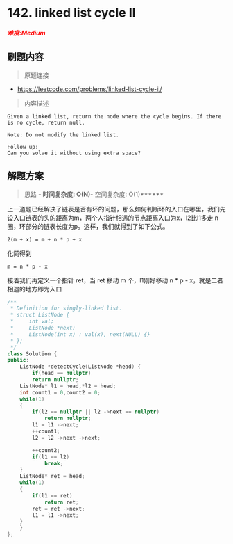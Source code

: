 # 142. linked list cycle II

***<font color=red>难度:Medium</font>***

## 刷题内容

> 原题连接

* https://leetcode.com/problems/linked-list-cycle-ii/

> 内容描述

```
Given a linked list, return the node where the cycle begins. If there is no cycle, return null.

Note: Do not modify the linked list.

Follow up:
Can you solve it without using extra space?
```

## 解题方案

> 思路
******- 时间复杂度: O(N)******- 空间复杂度: O(1)******

上一道题已经解决了链表是否有环的问题，那么如何判断环的入口在哪里，我们先设入口链表的头的距离为m，两个人指针相遇的节点距离入口为x，l2比l1多走 n 圈，环部分的链表长度为p。这样，我们就得到了如下公式。 
```
2(m + x) = m + n * p + x

```
化简得到
```
m = n * p - x

```
接着我们再定义一个指针 ret，当 ret 移动 m 个，l1刚好移动 n * p - x，就是二者相遇的地方即为入口


```cpp
/**
 * Definition for singly-linked list.
 * struct ListNode {
 *     int val;
 *     ListNode *next;
 *     ListNode(int x) : val(x), next(NULL) {}
 * };
 */
class Solution {
public:
    ListNode *detectCycle(ListNode *head) {
        if(head == nullptr)
        return nullptr;
    ListNode* l1 = head,*l2 = head;
    int count1 = 0,count2 = 0;
    while(1)
    {
        if(l2 == nullptr || l2 ->next == nullptr)
            return nullptr;
        l1 = l1 ->next;
        ++count1;
        l2 = l2 ->next ->next;

        ++count2;
        if(l1 == l2)
            break;
    }
    ListNode* ret = head;
    while(1)
    {
        if(l1 == ret)
            return ret;
        ret = ret ->next;
        l1 = l1 ->next;
    }
    }
};
```
